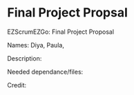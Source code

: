 # Final Project Propsal
EZScrumEZGo: Final Project Proposal

Names: Diya, Paula, 

Description:

Needed dependance/files:

Credit:
